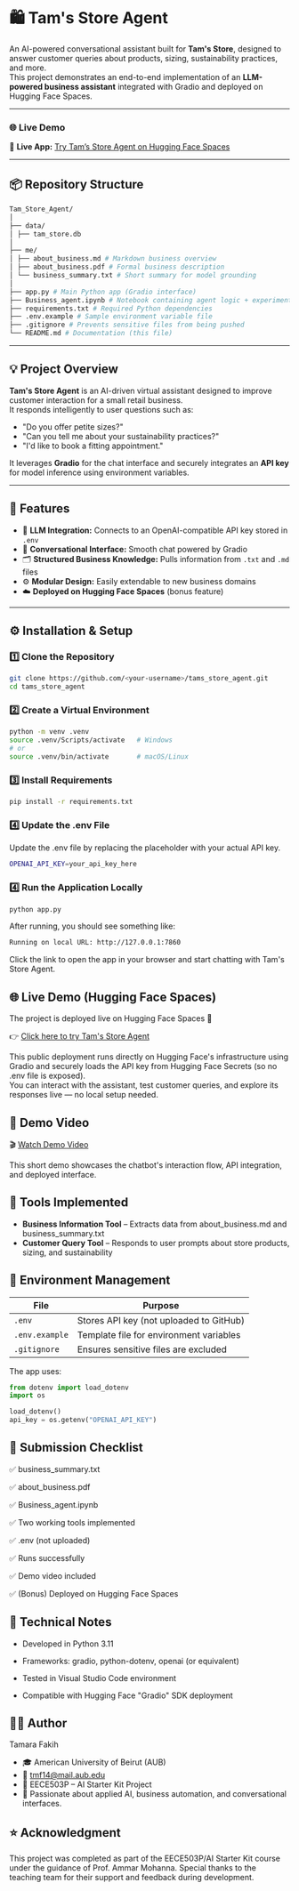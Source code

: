 # 🛍️ Tam's Store Agent

An AI-powered conversational assistant built for **Tam's Store**, designed to answer customer queries about products, sizing, sustainability practices, and more.  
This project demonstrates an end-to-end implementation of an **LLM-powered business assistant** integrated with Gradio and deployed on Hugging Face Spaces.

---

### 🌐 Live Demo

🚀 **Live App:** [Try Tam’s Store Agent on Hugging Face Spaces](https://tamarafakih-tams-store-agent.hf.space/)  

---

## 📦 Repository Structure
```bash
Tam_Store_Agent/
│
├── data/
│ ├── tam_store.db
│
├── me/
│ ├── about_business.md # Markdown business overview
│ ├── about_business.pdf # Formal business description
│ └── business_summary.txt # Short summary for model grounding
│
├── app.py # Main Python app (Gradio interface)
├── Business_agent.ipynb # Notebook containing agent logic + experiments
├── requirements.txt # Required Python dependencies
├── .env.example # Sample environment variable file
├── .gitignore # Prevents sensitive files from being pushed
└── README.md # Documentation (this file)
```

---

## 💡 Project Overview

**Tam's Store Agent** is an AI-driven virtual assistant designed to improve customer interaction for a small retail business.  
It responds intelligently to user questions such as:
- "Do you offer petite sizes?"
- "Can you tell me about your sustainability practices?"
- "I'd like to book a fitting appointment."

It leverages **Gradio** for the chat interface and securely integrates an **API key** for model inference using environment variables.

---

## 🧰 Features

- 🧠 **LLM Integration:** Connects to an OpenAI-compatible API key stored in `.env`
- 💬 **Conversational Interface:** Smooth chat powered by Gradio
- 🗂️ **Structured Business Knowledge:** Pulls information from `.txt` and `.md` files
- ⚙️ **Modular Design:** Easily extendable to new business domains
- ☁️ **Deployed on Hugging Face Spaces** (bonus feature)

---

## ⚙️ Installation & Setup

### 1️⃣ Clone the Repository
```bash
git clone https://github.com/<your-username>/tams_store_agent.git
cd tams_store_agent
```
### 2️⃣ Create a Virtual Environment
```bash
python -m venv .venv
source .venv/Scripts/activate   # Windows
# or
source .venv/bin/activate       # macOS/Linux
```

### 3️⃣ Install Requirements
```bash
pip install -r requirements.txt
```

### 4️⃣ Update the .env File
Update the .env file by replacing the placeholder with your actual API key.
```bash
OPENAI_API_KEY=your_api_key_here
```

### 4️⃣ Run the Application Locally
```bash
python app.py
```
After running, you should see something like:
```bash
Running on local URL: http://127.0.0.1:7860
```
Click the link to open the app in your browser and start chatting with Tam's Store Agent.


## 🌐 Live Demo (Hugging Face Spaces)

The project is deployed live on Hugging Face Spaces 🎉

👉 [Click here to try Tam's Store Agent](https://tamarafakih-tams-store-agent.hf.space/)

This public deployment runs directly on Hugging Face's infrastructure using Gradio and securely loads the API key from Hugging Face Secrets (so no .env file is exposed).  
You can interact with the assistant, test customer queries, and explore its responses live — no local setup needed.

## 🎥 Demo Video

🎬 [Watch Demo Video]([https://youtu.be/vTpARF3UPiA])

This short demo showcases the chatbot's interaction flow, API integration, and deployed interface.

## 🧩 Tools Implemented

- **Business Information Tool** – Extracts data from about_business.md and business_summary.txt
- **Customer Query Tool** – Responds to user prompts about store products, sizing, and sustainability

## 🔐 Environment Management

| File | Purpose |
|------|---------|
| `.env` | Stores API key (not uploaded to GitHub) |
| `.env.example` | Template file for environment variables |
| `.gitignore` | Ensures sensitive files are excluded |

The app uses:

```python
from dotenv import load_dotenv
import os

load_dotenv()
api_key = os.getenv("OPENAI_API_KEY")
```

## 🧾 Submission Checklist
✅ business_summary.txt

✅ about_business.pdf

✅ Business_agent.ipynb

✅ Two working tools implemented

✅ .env (not uploaded)

✅ Runs successfully

✅ Demo video included

✅ (Bonus) Deployed on Hugging Face Spaces

## 🧠 Technical Notes
- Developed in Python 3.11

- Frameworks: gradio, python-dotenv, openai (or equivalent)

- Tested in Visual Studio Code environment

- Compatible with Hugging Face "Gradio" SDK deployment

## 👩‍💻 Author
Tamara Fakih
- 🎓 American University of Beirut (AUB)
- 📧 tmf14@mail.aub.edu
- 💼 EECE503P – AI Starter Kit Project
- 💬 Passionate about applied AI, business automation, and conversational interfaces.

## ⭐ Acknowledgment
This project was completed as part of the EECE503P/AI Starter Kit course under the guidance of Prof. Ammar Mohanna.
Special thanks to the teaching team for their support and feedback during development.





